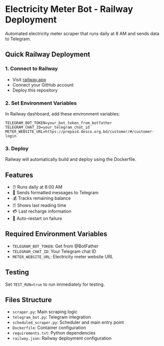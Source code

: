 # Electricity Meter Bot - Railway Deployment

Automated electricity meter scraper that runs daily at 8 AM and sends data to Telegram.

## Quick Railway Deployment

### 1. Connect to Railway
- Visit [railway.app](https://railway.app)
- Connect your GitHub account
- Deploy this repository

### 2. Set Environment Variables
In Railway dashboard, add these environment variables:

```
TELEGRAM_BOT_TOKEN=your_bot_token_from_botfather
TELEGRAM_CHAT_ID=your_telegram_chat_id
METER_WEBSITE_URL=https://prepaid.desco.org.bd/customer/#/customer-login
```

### 3. Deploy
Railway will automatically build and deploy using the Dockerfile.

## Features
- ⏰ Runs daily at 8:00 AM
- 📱 Sends formatted messages to Telegram
- 💰 Tracks remaining balance
- ⏰ Shows last reading time
- 💳 Last recharge information
- 🔄 Auto-restart on failure

## Required Environment Variables
- `TELEGRAM_BOT_TOKEN`: Get from @BotFather
- `TELEGRAM_CHAT_ID`: Your Telegram chat ID
- `METER_WEBSITE_URL`: Electricity meter website URL

## Testing
Set `TEST_RUN=true` to run immediately for testing.

## Files Structure
- `scraper.py`: Main scraping logic
- `telegram_bot.py`: Telegram integration
- `scheduled_scraper.py`: Scheduler and main entry point
- `Dockerfile`: Container configuration
- `requirements.txt`: Python dependencies
- `railway.json`: Railway deployment configuration